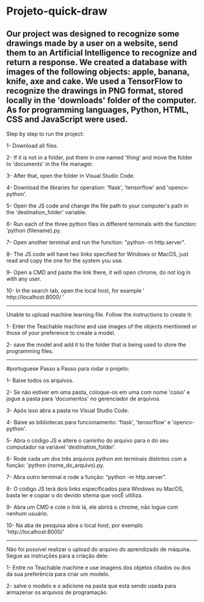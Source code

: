 # Projeto-quick-draw
Our project was designed to recognize some drawings made by a user on a website, send them to an Artificial Intelligence to recognize and return a response. We created a database with images of the following objects: apple, banana, knife, axe and cake. We used a TensorFlow to recognize the drawings in PNG format, stored locally in the 'downloads' folder of the computer.
As for programming languages, Python, HTML, CSS and JavaScript were used.
-----------------------------------------------------------------------------------------------------------------------------------------------------------------------------------------------
Step by step to run the project:

1- Download all files.

2- If it is not in a folder, put them in one named 'thing' and move the folder to 'documents' in the file manager.

3- After that, open the folder in Visual Studio Code.

4- Download the libraries for operation: 'flask', 'tensorflow' and 'opencv-python'.

5- Open the JS code and change the file path to your computer's path in the 'destination_folder' variable.

6- Run each of the three python files in different terminals with the function: 'python (filename).py.

7- Open another terminal and run the function: "python -m http.server".

8- The JS code will have two links specified for Windows or MacOS, just read and copy the one for the system you use.

9- Open a CMD and paste the link there, it will open chrome, do not log in with any user.

10- In the search tab, open the local host, for example ' http://localhost:8000/ '

-----------------------------------------------------------------------------------------------------------------------------------------------------------------------------------------------
Unable to upload machine learning file. Follow the instructions to create it:

1- Enter the Teachable machine and use images of the objects mentioned or those of your preference to create a model.

2- save the model and add it to the folder that is being used to store the programming files.

-------------------------------------------------------------------------------------------------------------------------------------------------------------------------------------------
 #portuguese
 Passo a Passo para rodar o projeto:
 
 1- Baixe todos os arquivos.
 
 2- Se não estiver em uma pasta, coloque-os em uma com nome 'coiso' e jogue a pasta para 'documentos' no gerenciador de arquivos.
 
 3- Após isso abra a pasta no Visual Studio Code.
 
 4- Baixe as bibliotecas para funcionamento: 'flask', 'tensorflow' e 'opencv-python'.
 
 5- Abra o código JS e altere o caminho do arquivo para o do seu computador na variável 'destination_folder'.
 
 6- Rode cada um dos três arquivos python em terminais distintos com a função: 'python (nome_do_arquivo).py.
 
 7- Abra outro terminal e rode a função: "python -m http.server".
 
 8- O código JS terá dois links especificados para Windows ou MacOS, basta ler e copiar o do devido sitema que vocÊ ultiliza.
 
 9- Abra um CMD e cole o link lá, ele abrirá o chrome, não logue com nenhum usuário.
 
 10- Na aba de pesquisa abra o local host, por exemplo 'http://localhost:8000/'

-------------------------------------------------------------------------------------------------------------------------------------------------------------------------------
 Não foi possível realizar o upload do arquivo do aprendizado de máquina. Segue as instruções para a criação dele:
 
 1- Entre no Teachable machine e use imagens dos objetos citados ou dos da sua preferência para criar um modelo.
 
 2- salve o modelo e o adicione na pasta que está sendo usada para armazenar os arquivos de programação.

